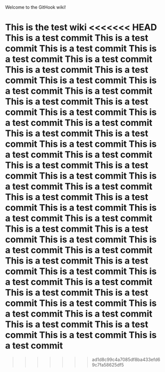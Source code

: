 Welcome to the GitHook wiki!

This is the test wiki
<<<<<<< HEAD
This is a test commit
This is a test commit
This is a test commit
This is a test commit
This is a test commit
This is a test commit
This is a test commit
This is a test commit
This is a test commit
This is a test commit
This is a test commit
This is a test commit
This is a test commit
This is a test commit
This is a test commit
This is a test commit
This is a test commit
This is a test commit
This is a test commit
This is a test commit
This is a test commit
This is a test commit
This is a test commit
This is a test commit
This is a test commit
This is a test commit
This is a test commit
This is a test commit
This is a test commit
This is a test commit
This is a test commit
This is a test commit
This is a test commit
This is a test commit
This is a test commit
This is a test commit
This is a test commit
This is a test commit
This is a test commit
This is a test commit
This is a test commit
This is a test commit
This is a test commit
This is a test commit
This is a test commit
This is a test commit
This is a test commit
This is a test commit
This is a test commit
=======
>>>>>>> ad1d8c99c4a7085df8ba433efd69c7fa58625df5
